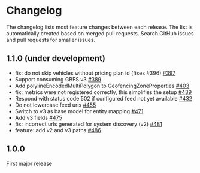 # Changelog

The changelog lists most feature changes between each release. The list is automatically created
based on merged pull requests. Search GitHub issues and pull requests for smaller issues.

## 1.1.0 (under development)

- fix: do not skip vehicles without pricing plan id (fixes #396) [#397](https://github.com/entur/lamassu/pull/397)
- Support consuming GBFS v3 [#389](https://github.com/entur/lamassu/pull/389)
- Add polylineEncodedMultiPolygon to GeofencingZoneProperties [#403](https://github.com/entur/lamassu/pull/403)
- fix: metrics were not registered correctly, this simplifies the setup [#439](https://github.com/entur/lamassu/pull/439)
- Respond with status code 502 if configured feed not yet available [#432](https://github.com/entur/lamassu/pull/432)
- Do not lowercase feed urls [#455](https://github.com/entur/lamassu/pull/455)
- Switch to v3 as base model for entity mapping [#471](https://github.com/entur/lamassu/pull/471)
- Add v3 fields [#475](https://github.com/entur/lamassu/pull/475)
- fix: incorrect urls generated for system discovery (v2) [#481](https://github.com/entur/lamassu/pull/481)
- feature: add v2 and v3 paths [#486](https://github.com/entur/lamassu/pull/486)
  [](AUTOMATIC_CHANGELOG_PLACEHOLDER_DO_NOT_REMOVE)
  
## 1.0.0

First major release
